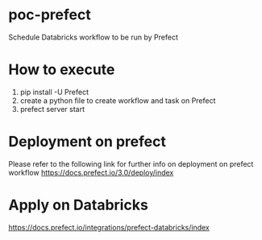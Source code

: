 # poc-prefect
Schedule Databricks workflow to be run by Prefect

# How to execute
1. pip install -U Prefect
2. create a python file to create workflow and task on Prefect
3. prefect server start
   
# Deployment on prefect
Please refer to the following link for further info on deployment on prefect workflow
https://docs.prefect.io/3.0/deploy/index

# Apply on Databricks
https://docs.prefect.io/integrations/prefect-databricks/index


